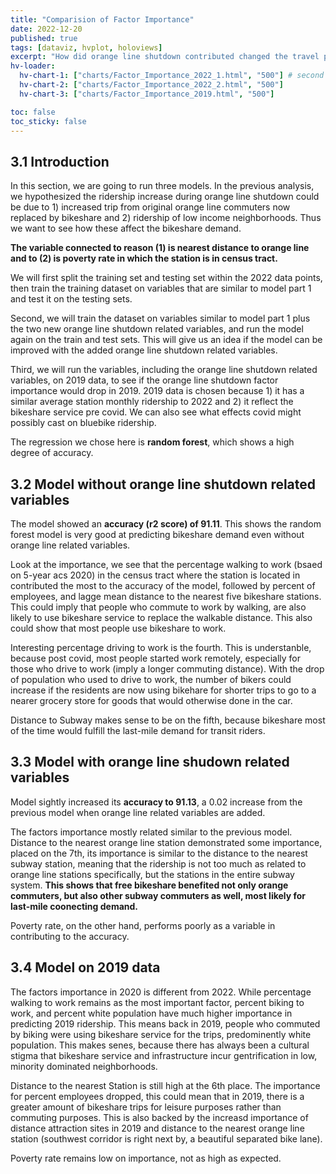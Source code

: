 ```yaml
---
title: "Comparision of Factor Importance"
date: 2022-12-20
published: true
tags: [dataviz, hvplot, holoviews]
excerpt: "How did orange line shutdown contributed changed the travel pattern during the time?"
hv-loader:
  hv-chart-1: ["charts/Factor_Importance_2022_1.html", "500"] # second argument is the height
  hv-chart-2: ["charts/Factor_Importance_2022_2.html", "500"]
  hv-chart-3: ["charts/Factor_Importance_2019.html", "500"]

toc: false
toc_sticky: false
---
```


## 3.1 Introduction 

In this section, we are going to run three models. In the previous analysis, we hypothesized the ridership increase during orange line shutdown could be due to 1) increased trip from original orange line commuters now replaced by bikeshare and 2) ridership of low income neighborhoods. Thus we want to see how these affect the bikeshare demand. 

**The variable connected to reason (1) is nearest distance to orange line and to (2) is poverty rate in which the station is in census tract.**

We will first split the training set and testing set within the 2022 data points, then train the training dataset on variables that are similar to model part 1 and test it on the testing sets. 

Second, we will train the dataset on variables similar to model part 1 plus the two new orange line shutdown related variables, and run the model again on the train and test sets. This will give us an idea if the model can be improved with the added orange line shutdown related variables.

Third, we will run the variables, including the orange line shutdown related variables, on 2019 data, to see if the orange line shutdown factor importance would drop in 2019. 2019 data is chosen because 1) it has a similar average station monthly ridership to 2022 and 2) it reflect the bikeshare service pre covid. We can also see what effects covid might possibly cast on bluebike ridership.

The regression we chose here is **random forest**, which shows a high degree of accuracy.

## 3.2 Model without orange line shutdown related variables

<div id="hv-chart-1"></div>

The model showed an **accuracy (r2 score) of 91.11**. This shows the random forest model is very good at predicting bikeshare demand even without orange line related variables. 

Look at the importance, we see that the percentage walking to work (bsaed on 5-year acs 2020) in the census tract where the station is located in contributed the most to the accuracy of the model, followed by percent of employees, and lagge mean distance to the nearest five bikeshare stations. This could imply that people who commute to work by walking, are also likely to use bikeshare service to replace the walkable distance. This also could show that most people use bikeshare to work. 

Interesting percentage driving to work is the fourth. This is understanble, because post covid, most people started work remotely, especially for those who drive to work (imply a longer commuting distance). With the drop of population who used to drive to work, the number of bikers could increase if the residents are now using bikehare for shorter trips to go to a nearer grocery store for goods that would otherwise done in the car. 

Distance to Subway makes sense to be on the fifth, because bikeshare most of the time would fulfill the last-mile demand for transit riders.

## 3.3 Model with orange line shudown related variables

<div id="hv-chart-2"></div>

Model sightly increased its **accuracy to 91.13**, a 0.02 increase from the previous model when orange line related variables are added. 

The factors importance mostly related similar to the previous model. Distance to the nearest orange line station demonstrated some importance, placed on the 7th, its importance is similar to the distance to the nearest subway station, meaning that the ridership is not too much as related to orange line stations specifically, but the stations in the entire subway system. **This shows that free bikeshare benefited not only orange commuters, but also other subway commuters as well, most likely for last-mile coonecting demand.**

Poverty rate, on the other hand, performs poorly as a variable in contributing to the accuracy.

## 3.4 Model on 2019 data

<div id="hv-chart-3"></div>

The factors importance in 2020 is different from 2022. While percentage walking to work remains as the most important factor, percent biking to work, and percent white population have much higher importance in predicting 2019 ridership. This means back in 2019, people who commuted by biking were using bikeshare service for the trips, predominently white population. This makes senes, because there has always been a cultural stigma that bikeshare service and infrastructure incur gentrification in low, minority dominated neighborhoods. 

Distance to the nearest Station is still high at the 6th place. The importance for percent employees dropped, this could mean that in 2019, there is a greater amount of bikeshare trips for leisure purposes rather than commuting purposes. This is also backed by the increasd importance of distance attraction sites in 2019 and distance to the nearest orange line station (southwest corridor is right next by, a beautiful separated bike lane). 

Poverty rate remains low on importance, not as high as expected. 
